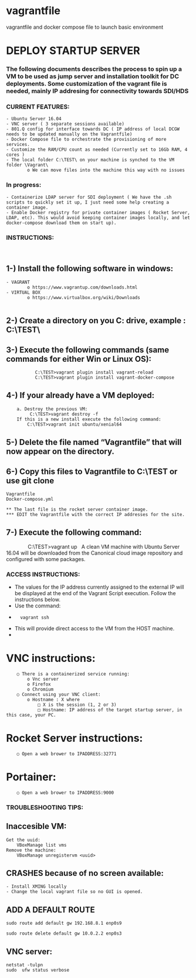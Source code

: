 # vagrantfile
vagrantfile and docker compose file to launch basic environment

DEPLOY STARTUP SERVER
=====================

### The following documents describes the process to spin up a VM to be used as jump server and installation toolkit for DC deployments. Some customization of the vagrant file is needed, mainly IP addresing for connectivity towards SDI/HDS


### CURRENT FEATURES:

	- Ubuntu Server 16.04
	- VNC server ( 3 separate sessions available)
	- 801.Q config for interface towards DC ( IP address of local DCGW needs to be updated manually on the Vagrantfile)
	- Docker Compose file to orchestrate the provisioning of more services.
	- Customize the RAM/CPU count as needed (Currently set to 16Gb RAM, 4 cores )
	- The local folder C:\TEST\ on your machine is synched to the VM folder \Vagrant\
			o We can move files into the machine this way with no issues
	
### In progress:
	- Containerize LDAP server for SDI deployment ( We have the .sh scripts to quickly set it up, I just need some help creating a container image. 	
	- Enable Docker registry for private container images ( Rocket Server, LDAP, etc). This would avoid keeping container images locally, and let docker-compose download them on start up).



### INSTRUCTIONS:
 
## 1-) Install the following software in windows:
	- VAGRANT
			o https://www.vagrantup.com/downloads.html
	- VIRTUAL BOX
			o https://www.virtualbox.org/wiki/Downloads
			 
## 2-) Create a directory on you C: drive, example : C:\TEST\
## 3-) Execute the following commands (same commands for either Win or Linux OS):
               C:\TEST>vagrant plugin install vagrant-reload
               C:\TEST>vagrant plugin install vagrant-docker-compose




## 4-) If your already have a VM deployed:
		a. Destroy the previous VM:
			 C:\TEST>vagrant destroy -f
        If this is a new install execute the following command:
	        C:\TEST>vagrant init ubuntu/xenial64

## 5-) Delete the file named “Vagrantfile” that will now appear on the directory.
		
	
## 6-) Copy this files to  Vagrantfile to  C:\TEST or use git clone
	Vagrantfile
	Docker-compose.yml
	
	** The last file is the rocket server container image.
	*** EDIT the Vagrantfile with the correct IP addresses for the site.
	
## 7-) Execute the following command:
               C:\TEST>vagrant up
 
A clean VM machine with Ubuntu Server 16.04 will be downloaded from the Canonical cloud image repository and configured with some packages.
 
### ACCESS INSTRUCTIONS:

- The values for the IP address currently assigned to the external IP will be displayed at the end of the Vagrant Script execution. Follow the instructions below.
- Use the command:
-       vagrant ssh
-   This will provide direct access to the VM from the HOST machine.
-   
# VNC instructions:
		○ There is a containerized service running:
			o Vnc server
			o Firefox
			o Chromium
		○ Connect using your VNC client:
			o Hostname : X where 
				□ X is the session (1, 2 or 3)
				□ Hostname: IP address of the target startup server, in this case, your PC.
# Rocket Server instructions:
		○ Open a web brower to IPADDRESS:32771
# Portainer:
		○ Open a web brower to IPADDRESS:9000


### TROUBLESHOOTING TIPS:

## Inaccesible VM:

	Get the uuid:
		VBoxManage list vms
	Remove the machine:
		VBoxManage unregistervm <uuid>

## CRASHES because of no screen available:

	- Install XMING locally
	- Change the local vagrant file so no GUI is opened.

## ADD A DEFAULT ROUTE

	sudo route add default gw 192.168.8.1 enp0s9

	sudo route delete default gw 10.0.2.2 enp0s3

## VNC server:

	netstat -tulpn
	sudo  ufw status verbose


